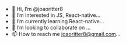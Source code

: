 - 👋 Hi, I’m @joaoritter8
- 👀 I’m interested in JS, React-native...
- 🌱 I’m currently learning React-native...
- 💞️ I’m looking to collaborate on ...
- 📫 How to reach me joaoritter8@gmail.com...

<!---
joaoritter8/joaoritter8 is a ✨ special ✨ repository because its `README.md` (this file) appears on your GitHub profile.
You can click the Preview link to take a look at your changes.
--->
